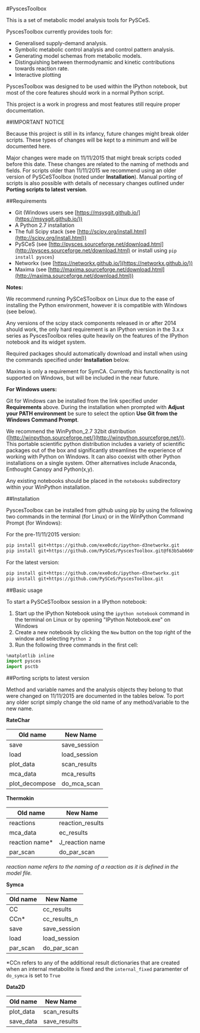 #PyscesToolbox

This is a set of metabolic model analysis tools for PySCeS.

PyscesToolbox currently provides tools for:

- Generalised supply-demand analysis.
- Symbolic metabolic control analysis and control pattern analysis.
- Generating model schemas from metabolic models.
- Distinguishing between thermodynamic and kinetic contributions towards reaction rate.
- Interactive plotting

PyscesToolbox was designed to be used within the IPython notebook, but most of the core features should work in a normal Python script.

This project is a work in progress and most features still require proper documentation.

##IMPORTANT NOTICE 

Because this project is still in its infancy, future changes might break older scripts. These types of changes will be kept to a minimum and will be documented here.

Major changes were made on 11/11/2015 that might break scripts coded before this date. These changes are related to the naming of methods and fields. For scripts older than 11/11/2015 we recommend using an older version of PySCeSToolbox (noted under **Installation**). Manual porting of scripts is also possible with details of necessary changes outlined under **Porting scripts to latest version**. 



##Requirements

- Git (Windows users see [https://msysgit.github.io/](https://msysgit.github.io/))
- A Python 2.7 installation
- The full Scipy stack (see [http://scipy.org/install.html](http://scipy.org/install.html))
- PySCeS (see [http://pysces.sourceforge.net/download.html](http://pysces.sourceforge.net/download.html) or install using ``pip install pysces``)
- Networkx (see [https://networkx.github.io/](https://networkx.github.io/))
- Maxima (see [http://maxima.sourceforge.net/download.html](http://maxima.sourceforge.net/download.html))

**Notes:**

We recommend running PySCeSToolbox on Linux due to the ease of installing the Python environment, however it is compatible with Windows (see below). 

Any versions of the scipy stack components released in or after 2014 should work, the only hard requirement is an IPython version in the 3.x.x series as PyscesToolbox relies quite heavily on the features of the IPython notebook and its widget system.

Required packages should automatically download and install when using the commands specified under **Installation** below.

Maxima is only a requirement for SymCA. Currently this functionality is not supported on Windows, but will be included in the near future.

**For Windows users:**

Git for Windows can be installed from the link specified under **Requirements** above. During the installation when prompted with **Adjust your PATH environment** be sure to select the option **Use Git from the Windows Command Prompt**. 

We recommend the WinPython_2.7 32bit distribution ([http://winpython.sourceforge.net/](http://winpython.sourceforge.net/)). This portable scientific python distribution includes a variety of scientific packages out of the box and significantly streamlines the experience of working with Python on Windows. It can also coexist with other Python installations on a single system. Other alternatives include Anaconda, Enthought Canopy and Python(x,y).

Any existing notebooks should be placed in the ``notebooks`` subdirectory within your WinPython installation. 

##Installation

PyscesToolbox can be installed from github using pip by using the following two commands in the terminal (for Linux) or in the WinPython Command Prompt (for Windows):

For the pre-11/11/2015 version:

```bash
pip install git+https://github.com/exe0cdc/ipython-d3networkx.git
pip install git+https://github.com/PySCeS/PyscesToolbox.git@f63b5ab660f103105750159885608a5f48de1551
```


For the latest version:

```bash
pip install git+https://github.com/exe0cdc/ipython-d3networkx.git
pip install git+https://github.com/PySCeS/PyscesToolbox.git
```

##Basic usage

To start a PySCeSToolbox session in a IPython notebook:

 1. Start up the IPython Notebook using the ``ipython notebook`` command in the terminal on Linux or by opening "IPython Notebook.exe" on Windows 
 2. Create a new notebook by clicking the ``New`` button on the top right of the window and selecting ``Python 2``
 3. Run the following three commands in the first cell:

```python
%matplotlib inline
import pysces
import psctb
```

##Porting scripts to latest version

Method and variable names and the analysis objects they belong to that were changed on 11/11/2015 are documented in the tables below. To port any older script simply change the old name of any method/variable to the new name.

**RateChar**

|Old name       |New Name    |
|---------------|------------|
|save           |save_session|
|load           |load_session|
|plot_data      |scan_results|
|mca_data       |mca_results |
|plot_decompose |do_mca_scan |

**Thermokin**

|Old name       |New Name        |
|---------------|----------------|
|reactions      |reaction_results|
|mca_data       |ec_results      |
|reaction name* |J_reaction name |
|par_scan       |do_par_scan     |
*reaction name refers to the naming of a reaction as it is defined in the model file.*

**Symca**

|Old name       |New Name    |
|---------------|------------|
|CC             |cc_results  |
|CCn*           |cc_results_n|
|save           |save_session|
|load           |load_session|
|par_scan       |do_par_scan |
*CCn refers to any of the additional result dictionaries that are created when an internal metabolite is fixed and the `internal_fixed` paramenter of `do_symca` is set to `True`

**Data2D**

|Old name       |New Name    |
|---------------|------------|
|plot_data      |scan_results|
|save_data      |save_results|



